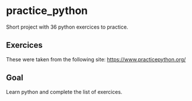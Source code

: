 # practice_python
Short project with 36 python exercices to practice.

## Exercices
These were taken from the following site: https://www.practicepython.org/

## Goal
Learn python and complete the list of exercices.
